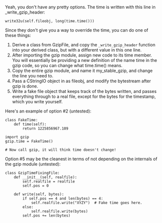 Yeah, you don't have any pretty options.  The time is written with this line in _write_gzip_header:

    write32u(self.fileobj, long(time.time()))

Since they don't give you a way to override the time, you can do one of these things:

 1. Derive a class from GzipFile, and copy the `_write_gzip_header` function into your derived class, but with a different value in this one line.
 2. After importing the gzip module, assign new code to its time member.  You will essentially be providing a new definition of the name time in the gzip code, so you can change what time.time() means.
 3. Copy the entire gzip module, and name it my_stable_gzip, and change the line you need to.
 4. Pass a CStringIO object in as fileobj, and modify the bytestream after gzip is done.
 5. Write a fake file object that keeps track of the bytes written, and passes everything through to a real file, except for the bytes for the timestamp, which you write yourself.

Here's an example of option #2 (untested):

    class FakeTime:
        def time(self):
            return 1225856967.109

    import gzip
    gzip.time = FakeTime()

    # Now call gzip, it will think time doesn't change!

Option #5 may be the cleanest in terms of not depending on the internals of the gzip module (untested):

    class GzipTimeFixingFile:
        def __init__(self, realfile):
            self.realfile = realfile
            self.pos = 0

        def write(self, bytes):
            if self.pos == 4 and len(bytes) == 4:
                self.realfile.write("XYZY")  # Fake time goes here.
            else:
                self.realfile.write(bytes)
            self.pos += len(bytes)
